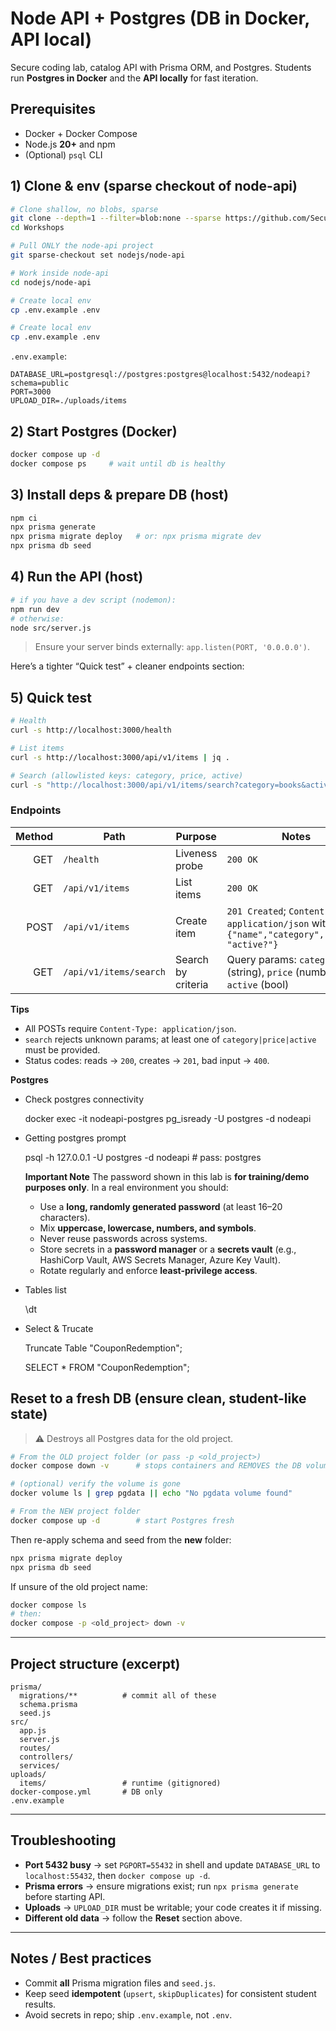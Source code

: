 # Node API + Postgres (DB in Docker, API local)

Secure coding lab, catalog API with Prisma ORM, and Postgres. Students run **Postgres in Docker** and the **API locally** for fast iteration.

## Prerequisites

* Docker + Docker Compose
* Node.js **20+** and npm
* (Optional) `psql` CLI


## 1) Clone & env (sparse checkout of node-api)

```bash
# Clone shallow, no blobs, sparse
git clone --depth=1 --filter=blob:none --sparse https://github.com/SecureFromScratch/Workshops.git
cd Workshops

# Pull ONLY the node-api project
git sparse-checkout set nodejs/node-api

# Work inside node-api
cd nodejs/node-api

# Create local env
cp .env.example .env

# Create local env
cp .env.example .env
```

`.env.example`:

```env
DATABASE_URL=postgresql://postgres:postgres@localhost:5432/nodeapi?schema=public
PORT=3000
UPLOAD_DIR=./uploads/items
```




## 2) Start Postgres (Docker)

```bash
docker compose up -d
docker compose ps     # wait until db is healthy
```

## 3) Install deps & prepare DB (host)

```bash
npm ci
npx prisma generate
npx prisma migrate deploy   # or: npx prisma migrate dev
npx prisma db seed
```

## 4) Run the API (host)

```bash
# if you have a dev script (nodemon):
npm run dev
# otherwise:
node src/server.js
```

> Ensure your server binds externally: `app.listen(PORT, '0.0.0.0')`.

Here’s a tighter “Quick test” + cleaner endpoints section:

## 5) Quick test

```bash
# Health
curl -s http://localhost:3000/health

# List items
curl -s http://localhost:3000/api/v1/items | jq .

# Search (allowlisted keys: category, price, active)
curl -s "http://localhost:3000/api/v1/items/search?category=books&active=true" | jq .
```

### Endpoints

| Method | Path                   | Purpose            | Notes                                                                                         |
| -----: | ---------------------- | ------------------ | --------------------------------------------------------------------------------------------- |
|    GET | `/health`              | Liveness probe     | `200 OK`                                                                                      |
|    GET | `/api/v1/items`        | List items         | `200 OK`                                                                                      |
|   POST | `/api/v1/items`        | Create item        | `201 Created`; `Content-Type: application/json` with `{"name","category","price", "active?"}` |
|    GET | `/api/v1/items/search` | Search by criteria | Query params: `category` (string), `price` (number), `active` (bool)                          |

**Tips**

* All POSTs require `Content-Type: application/json`.
* `search` rejects unknown params; at least one of `category|price|active` must be provided.
* Status codes: reads → `200`, creates → `201`, bad input → `400`.

**Postgres**

* Check postgres connectivity
  
  docker exec -it nodeapi-postgres pg_isready -U postgres -d nodeapi

* Getting postgres prompt 

  psql -h 127.0.0.1 -U postgres -d nodeapi   # pass: postgres

  **Important Note**
  The password shown in this lab is **for training/demo purposes only**.
  In a real environment you should:

  * Use a **long, randomly generated password** (at least 16–20 characters).
  * Mix **uppercase, lowercase, numbers, and symbols**.
  * Never reuse passwords across systems.
  * Store secrets in a **password manager** or a **secrets vault** (e.g., HashiCorp Vault, AWS Secrets Manager, Azure Key Vault).
  * Rotate regularly and enforce **least-privilege access**.

* Tables list
  
  \dt

* Select & Trucate

  Truncate Table "CouponRedemption";

  SELECT * FROM "CouponRedemption";


## Reset to a fresh DB (ensure clean, student-like state)

> ⚠️ Destroys all Postgres data for the old project.

```bash
# From the OLD project folder (or pass -p <old_project>)
docker compose down -v      # stops containers and REMOVES the DB volume

# (optional) verify the volume is gone
docker volume ls | grep pgdata || echo "No pgdata volume found"

# From the NEW project folder
docker compose up -d        # start Postgres fresh
```

Then re-apply schema and seed from the **new** folder:

```bash
npx prisma migrate deploy
npx prisma db seed
```

If unsure of the old project name:

```bash
docker compose ls
# then:
docker compose -p <old_project> down -v
```

---

## Project structure (excerpt)

```
prisma/
  migrations/**          # commit all of these
  schema.prisma
  seed.js
src/
  app.js
  server.js
  routes/
  controllers/
  services/
uploads/
  items/                 # runtime (gitignored)
docker-compose.yml       # DB only
.env.example
```

---

## Troubleshooting

* **Port 5432 busy** → set `PGPORT=55432` in shell and update `DATABASE_URL` to `localhost:55432`, then `docker compose up -d`.
* **Prisma errors** → ensure migrations exist; run `npx prisma generate` before starting API.
* **Uploads** → `UPLOAD_DIR` must be writable; your code creates it if missing.
* **Different old data** → follow the **Reset** section above.

---

## Notes / Best practices

* Commit **all** Prisma migration files and `seed.js`.
* Keep seed **idempotent** (`upsert`, `skipDuplicates`) for consistent student results.
* Avoid secrets in repo; ship `.env.example`, not `.env`.
